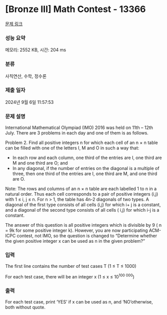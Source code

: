 # [Bronze III] Math Contest - 13366 

[문제 링크](https://www.acmicpc.net/problem/13366) 

### 성능 요약

메모리: 2552 KB, 시간: 204 ms

### 분류

사칙연산, 수학, 정수론

### 제출 일자

2024년 9월 6일 11:57:53

### 문제 설명

<p>International Mathematical Olympiad (IMO) 2016 was held on 11th – 12th July. There are 3 problems in each day and one of them is as follows.</p>

<p>Problem 2. Find all positive integers n for which each cell of an n × n table can be filled with one of the letters I, M and O in such a way that:</p>

<ul>
	<li>In each row and each column, one third of the entries are I, one third are M and one third are O; and</li>
	<li>In any diagonal, if the number of entries on the diagonal is a multiple of three, then one third of the entries are I, one third are M, and one third are O.</li>
</ul>

<p>Note: The rows and columns of an n × n table are each labelled 1 to n in a natural order. Thus each cell corresponds to a pair of positive integers (i,j) with 1 ≤ i, j ≤ n. For n > 1, the table has 4n-2 diagonals of two types. A diagonal of the first type consists of all cells (i,j) for which i+ j is a constant, and a diagonal of the second type consists of all cells ( i,j) for which i-j is a constant.</p>

<p>The answer of this question is all positive integers which is divisible by 9 ( n = 9k for some positive integer k). However, you are now participating ACM-ICPC contest, not IMO, so the question is changed to “Determine whether the given positive integer x can be used as n in the given problem?”</p>

### 입력 

 <p>The first line contains the number of test cases T (1 ≤ T ≤ 1000)</p>

<p>For each test case, there will be an integer x (1 ≤ x ≤ 10<sup>100 000</sup>)</p>

### 출력 

 <p>For each test case, print ‘YES’ if x can be used as n, and ‘NO’otherwise, both without quote.</p>

